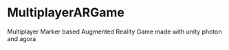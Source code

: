 # MultiplayerARGame
Multiplayer Marker based Augmented Reality Game made with unity photon and agora 
